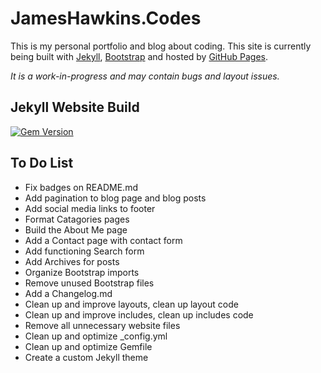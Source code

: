# JamesHawkins.Codes

This is my personal portfolio and blog about coding. This site is currently being built with [Jekyll](https://jekyllrb.com), [Bootstrap](https://getbootstrap.com/) and hosted by [GitHub Pages](https://pages.github.com).

_It is a work-in-progress and may contain bugs and layout issues._

## Jekyll Website Build

[![Gem Version](https://img.shields.io/gem/v/jekyll.svg)][ruby-gems]

[ruby-gems]: <https://rubygems.org/gems/jekyll>

## To Do List

- Fix badges on README.md
- Add pagination to blog page and blog posts
- Add social media links to footer
- Format Catagories pages
- Build the About Me page
- Add a Contact page with contact form
- Add functioning Search form
- Add Archives for posts
- Organize Bootstrap imports
- Remove unused Bootstrap files
- Add a Changelog.md
- Clean up and improve layouts, clean up layout code
- Clean up and improve includes, clean up includes code
- Remove all unnecessary website files
- Clean up and optimize \_config.yml
- Clean up and optimize Gemfile
- Create a custom Jekyll theme
